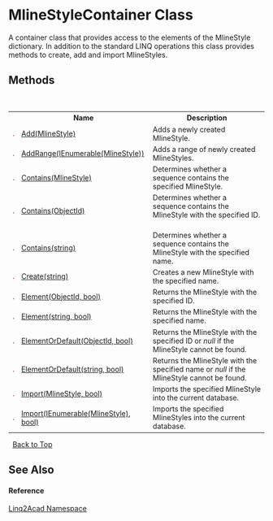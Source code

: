 # MlineStyleContainer Class
 

A container class that provides access to the elements of the MlineStyle dictionary. In addition to the standard LINQ operations this class provides methods to create, add and import MlineStyles.


## Methods
&nbsp;<table><tr><th></th><th>Name</th><th>Description</th></tr><tr><td>![Public method](media/pubmethod.gif "Public method")</td><td><a href="M_Linq2Acad_MlineStyleContainer_Add.md">Add(MlineStyle)</a></td><td>
Adds a newly created MlineStyle.
&nbsp;</tr><tr><td>![Public method](media/pubmethod.gif "Public method")</td><td><a href="M_Linq2Acad_MlineStyleContainer_AddRange.md">AddRange(IEnumerable(MlineStyle))</a></td><td>
Adds a range of newly created MlineStyles.
&nbsp;</tr><tr><td>![Public method](media/pubmethod.gif "Public method")</td><td><a href="M_Linq2Acad_MlineStyleContainer_Contains_1.md">Contains(MlineStyle)</a></td><td>
Determines whether a sequence contains the specified MlineStyle.
&nbsp;</tr><tr><td>![Public method](media/pubmethod.gif "Public method")</td><td><a href="M_Linq2Acad_MlineStyleContainer_Contains.md">Contains(ObjectId)</a></td><td>
Determines whether a sequence contains the MlineStyle with the specified ID.
&nbsp;</tr><tr><td>![Public method](media/pubmethod.gif "Public method")</td><td><a href="M_Linq2Acad_MlineStyleContainer_Contains_2.md">Contains(string)</a></td><td>
Determines whether a sequence contains the MlineStyle with the specified name.
&nbsp;</tr><tr><td>![Public method](media/pubmethod.gif "Public method")</td><td><a href="M_Linq2Acad_MlineStyleContainer_Create.md">Create(string)</a></td><td>
Creates a new MlineStyle with the specified name.
&nbsp;</tr><tr><td>![Public method](media/pubmethod.gif "Public method")</td><td><a href="M_Linq2Acad_MlineStyleContainer_Element.md">Element(ObjectId, bool)</a></td><td>
Returns the MlineStyle with the specified ID.
&nbsp;</tr><tr><td>![Public method](media/pubmethod.gif "Public method")</td><td><a href="M_Linq2Acad_MlineStyleContainer_Element_1.md">Element(string, bool)</a></td><td>
Returns the MlineStyle with the specified name.
&nbsp;</tr><tr><td>![Public method](media/pubmethod.gif "Public method")</td><td><a href="M_Linq2Acad_MlineStyleContainer_ElementOrDefault.md">ElementOrDefault(ObjectId, bool)</a></td><td>
Returns the MlineStyle with the specified ID or <i>null</i> if the MlineStyle cannot be found.
&nbsp;</tr><tr><td>![Public method](media/pubmethod.gif "Public method")</td><td><a href="M_Linq2Acad_MlineStyleContainer_ElementOrDefault_1.md">ElementOrDefault(string, bool)</a></td><td>
Returns the MlineStyle with the specified name or <i>null</i> if the MlineStyle cannot be found.
&nbsp;</tr><tr><td>![Public method](media/pubmethod.gif "Public method")</td><td><a href="M_Linq2Acad_MlineStyleContainer_Import_1.md">Import(MlineStyle, bool)</a></td><td>
Imports the specified MlineStyle into the current database.
&nbsp;</tr><tr><td>![Public method](media/pubmethod.gif "Public method")</td><td><a href="M_Linq2Acad_MlineStyleContainer_Import.md">Import(IEnumerable(MlineStyle), bool)</a></td><td>
Imports the specified MlineStyles into the current database.
&nbsp;</tr></table>&nbsp;
<a href="#mlinestylecontainer-class">Back to Top</a>

## See Also


#### Reference
<a href="N_Linq2Acad.md">Linq2Acad Namespace</a><br />
